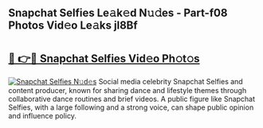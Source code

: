 ## Snapchat Selfies Le𝚊k𝚎d N𝚞𝚍es - Part-f08 Photos Vid𝚎o Le𝚊ks jl8Bf

# <h2><a href="http://fbdyof0.evod.top/?m=Snapchat+Selfies">🔗 👉🔴 Snapchat Selfies Vid𝚎o Ph𝚘t𝚘s</a></h2>

[![Snapchat Selfies N𝚞d𝚎s](https://i.imgur.com/8V9OHl7.gif)](http://fbdyof0.evod.top/?m=Snapchat+Selfies)
Social media celebrity Snapchat Selfies and content producer, known for sharing dance and lifestyle themes through collaborative dance routines and brief videos. A public figure like Snapchat Selfies, with a large following and a strong voice, can shape public opinion and influence policy. 
